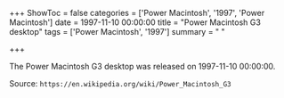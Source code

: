+++
ShowToc = false
categories = ['Power Macintosh', '1997', 'Power Macintosh']
date = 1997-11-10 00:00:00
title = "Power Macintosh G3 desktop"
tags = ['Power Macintosh', '1997']
summary = " "

+++

The Power Macintosh G3 desktop was released on 1997-11-10 00:00:00.

Source: `https://en.wikipedia.org/wiki/Power_Macintosh_G3`
